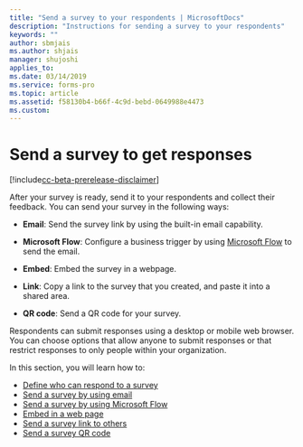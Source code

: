```yaml
---
title: "Send a survey to your respondents | MicrosoftDocs"
description: "Instructions for sending a survey to your respondents"
keywords: ""
author: sbmjais
ms.author: shjais
manager: shujoshi
applies_to: 
ms.date: 03/14/2019
ms.service: forms-pro
ms.topic: article
ms.assetid: f58130b4-b66f-4c9d-bebd-0649988e4473
ms.custom: 
---
```


# Send a survey to get responses

[!include[cc-beta-prerelease-disclaimer](includes/cc-beta-prerelease-disclaimer.md)]

After your survey is ready, send it to your respondents and collect their feedback. You can send your survey in the following ways:

- **Email**: Send the survey link by using the built-in email capability.

- **Microsoft Flow**: Configure a business trigger by using [Microsoft Flow](https://flow.microsoft.com/) to send the email.  

- **Embed**: Embed the survey in a webpage.

- **Link**: Copy a link to the survey that you created, and paste it into a shared area.

- **QR code**: Send a QR code for your survey.

Respondents can submit responses using a desktop or mobile web browser. You can choose options that allow anyone to submit responses or that restrict responses to only people within your organization.

In this section, you will learn how to:

- [Define who can respond to a survey](invite-settings.md)  
- [Send a survey by using email](send-survey-email.md)  
- [Send a survey by using Microsoft Flow](send-survey-microsoft-flow.md)  
- [Embed in a web page](embed-web-page.md)  
- [Send a survey link to others](send-survey-link.md)  
- [Send a survey QR code](send-survey-qrcode.md)  

